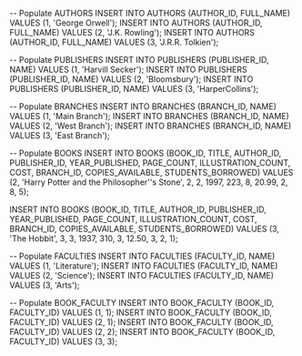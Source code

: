 -- Populate AUTHORS
INSERT INTO AUTHORS (AUTHOR_ID, FULL_NAME) VALUES (1, 'George Orwell');
INSERT INTO AUTHORS (AUTHOR_ID, FULL_NAME) VALUES (2, 'J.K. Rowling');
INSERT INTO AUTHORS (AUTHOR_ID, FULL_NAME) VALUES (3, 'J.R.R. Tolkien');

-- Populate PUBLISHERS
INSERT INTO PUBLISHERS (PUBLISHER_ID, NAME) VALUES (1, 'Harvill Secker');
INSERT INTO PUBLISHERS (PUBLISHER_ID, NAME) VALUES (2, 'Bloomsbury');
INSERT INTO PUBLISHERS (PUBLISHER_ID, NAME) VALUES (3, 'HarperCollins');

-- Populate BRANCHES
INSERT INTO BRANCHES (BRANCH_ID, NAME) VALUES (1, 'Main Branch');
INSERT INTO BRANCHES (BRANCH_ID, NAME) VALUES (2, 'West Branch');
INSERT INTO BRANCHES (BRANCH_ID, NAME) VALUES (3, 'East Branch');

-- Populate BOOKS
INSERT INTO BOOKS (BOOK_ID, TITLE, AUTHOR_ID, PUBLISHER_ID, YEAR_PUBLISHED, PAGE_COUNT, ILLUSTRATION_COUNT, COST, BRANCH_ID, COPIES_AVAILABLE, STUDENTS_BORROWED)
VALUES (2, 'Harry Potter and the Philosopher''s Stone', 2, 2, 1997, 223, 8, 20.99, 2, 8, 5);

INSERT INTO BOOKS (BOOK_ID, TITLE, AUTHOR_ID, PUBLISHER_ID, YEAR_PUBLISHED, PAGE_COUNT, ILLUSTRATION_COUNT, COST, BRANCH_ID, COPIES_AVAILABLE, STUDENTS_BORROWED)
VALUES (3, 'The Hobbit', 3, 3, 1937, 310, 3, 12.50, 3, 2, 1);

-- Populate FACULTIES
INSERT INTO FACULTIES (FACULTY_ID, NAME) VALUES (1, 'Literature');
INSERT INTO FACULTIES (FACULTY_ID, NAME) VALUES (2, 'Science');
INSERT INTO FACULTIES (FACULTY_ID, NAME) VALUES (3, 'Arts');

-- Populate BOOK_FACULTY
INSERT INTO BOOK_FACULTY (BOOK_ID, FACULTY_ID) VALUES (1, 1);
INSERT INTO BOOK_FACULTY (BOOK_ID, FACULTY_ID) VALUES (2, 1);
INSERT INTO BOOK_FACULTY (BOOK_ID, FACULTY_ID) VALUES (2, 2);
INSERT INTO BOOK_FACULTY (BOOK_ID, FACULTY_ID) VALUES (3, 3);

